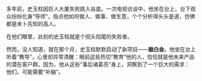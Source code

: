 多年前，史玉柱因巨人大厦失败跌入谷底。一次电视访谈中，他坐在台上，台下观众纷纷化身“导师”，指点他如何做人、做事、做生意，个个分析得头头是道，仿佛都是未卜先知的高人。

在他们眼里，此刻的史玉柱就是个彻头彻尾的失败者。

然而，没人知道，就在那个月，史玉柱默默启动了新项目——**脑白金**。他坐在台上听着“教导”，心里却异常清醒：眼前这些热切“教育”他的人，恰恰就是他未来产品的潜在客户群。因为，他从这些“事后诸葛亮”身上，洞察到了一个巨大的需求：
他们，可能需要“补脑”。